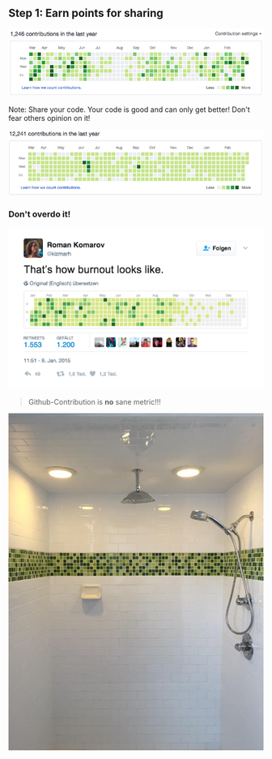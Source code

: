 ## Step 1: Earn points for sharing




![Github-Contribution activity](../base/img/heiglandreas.png)

Note: Share your code. Your code is good and can only get better! Don't fear
others opinion on it!





![Github-Contributing](../base/img/ocramius.png)




### Don't overdo it!

![Github-burnout](../base/img/githubburnout.png)



> Github-Contribution is **no** sane metric!!!



![Github-Contribution activity](../base/img/githubshower.jpg)


